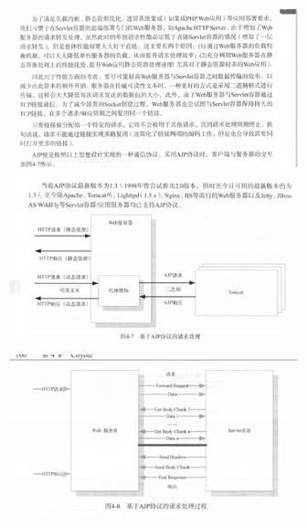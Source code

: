 ![image-20210223145912201](assets/image-20210223145912201.png)

![image-20210223145848358](assets/image-20210223145848358.png)

![image-20210223150104830](assets/image-20210223150104830.png)